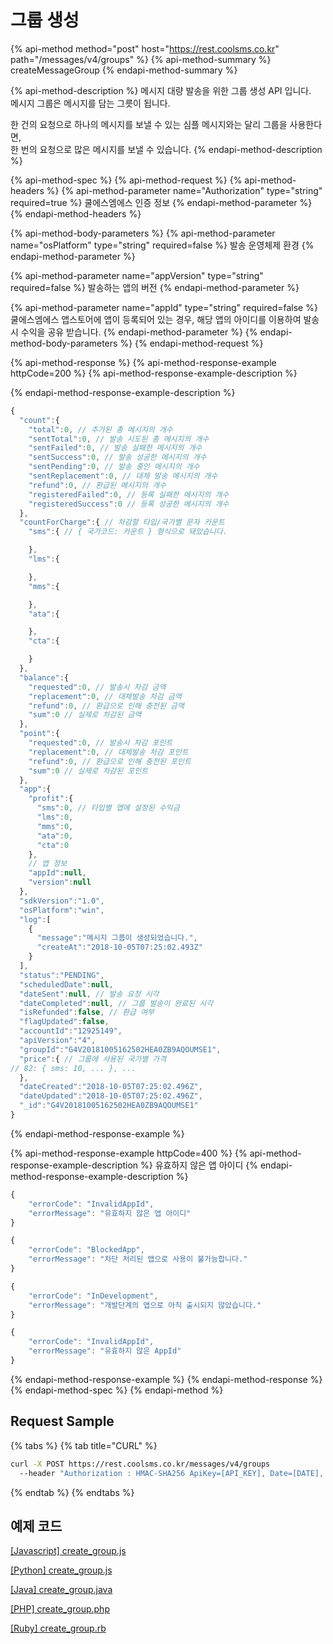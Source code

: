 # 그룹 생성

{% api-method method="post" host="https://rest.coolsms.co.kr" path="/messages/v4/groups" %}
{% api-method-summary %}
createMessageGroup
{% endapi-method-summary %}

{% api-method-description %}
메시지 대량 발송을 위한 그룹 생성 API 입니다.  
메시지 그룹은 메시지를 담는 그릇이 됩니다.  
  
한 건의 요청으로 하나의 메시지를 보낼 수 있는 심플 메시지와는 달리 그룹을 사용한다면,  
한 번의 요청으로 많은 메시지를 보낼 수 있습니다.
{% endapi-method-description %}

{% api-method-spec %}
{% api-method-request %}
{% api-method-headers %}
{% api-method-parameter name="Authorization" type="string" required=true %}
쿨에스엠에스 인증 정보
{% endapi-method-parameter %}
{% endapi-method-headers %}

{% api-method-body-parameters %}
{% api-method-parameter name="osPlatform" type="string" required=false %}
발송 운영체제 환경
{% endapi-method-parameter %}

{% api-method-parameter name="appVersion" type="string" required=false %}
발송하는 앱의 버전
{% endapi-method-parameter %}

{% api-method-parameter name="appId" type="string" required=false %}
쿨에스엠에스 앱스토어에 앱이 등록되어 있는 경우, 해당 앱의 아이디를 이용하여 발송 시 수익을 공유 받습니다.
{% endapi-method-parameter %}
{% endapi-method-body-parameters %}
{% endapi-method-request %}

{% api-method-response %}
{% api-method-response-example httpCode=200 %}
{% api-method-response-example-description %}

{% endapi-method-response-example-description %}

```javascript
{
  "count":{
    "total":0, // 추가된 총 메시지의 개수
    "sentTotal":0, // 발송 시도된 총 메시지의 개수
    "sentFailed":0, // 발송 실패한 메시지의 개수
    "sentSuccess":0, // 발송 성공한 메시지의 개수
    "sentPending":0, // 발송 중인 메시지의 개수
    "sentReplacement":0, // 대체 발송 메시지의 개수
    "refund":0, // 환급된 메시지의 개수
    "registeredFailed":0, // 등록 실패한 메시지의 개수
    "registeredSuccess":0 // 등록 성공한 메시지의 개수
  },
  "countForCharge":{ // 차감할 타입/국가별 문자 카운트
    "sms":{ // { 국가코드: 카운트 } 형식으로 돼있습니다.

    },
    "lms":{

    },
    "mms":{

    },
    "ata":{

    },
    "cta":{

    }
  },
  "balance":{
    "requested":0, // 발송시 차감 금액
    "replacement":0, // 대체발송 차감 금액
    "refund":0, // 환급으로 인해 충전된 금액
    "sum":0 // 실제로 차감된 금액
  },
  "point":{
    "requested":0, // 발송시 차감 포인트
    "replacement":0, // 대체발송 차감 포인트
    "refund":0, // 환급으로 인해 충전된 포인트
    "sum":0 // 실제로 차감된 포인트
  },
  "app":{
    "profit":{
      "sms":0, // 타입별 앱에 설정된 수익금
      "lms":0,
      "mms":0,
      "ata":0,
      "cta":0
    },
    // 앱 정보
    "appId":null,
    "version":null
  },
  "sdkVersion":"1.0",
  "osPlatform":"win",
  "log":[
    {
      "message":"메시지 그룹이 생성되었습니다.",
      "createAt":"2018-10-05T07:25:02.493Z"
    }
  ],
  "status":"PENDING",
  "scheduledDate":null,
  "dateSent":null, // 발송 요청 시각
  "dateCompleted":null, // 그룹 발송이 완료된 시각
  "isRefunded":false, // 환급 여부
  "flagUpdated":false,
  "accountId":"12925149",
  "apiVersion":"4",
  "groupId":"G4V20181005162502HEA0ZB9AQOUMSE1",
  "price":{ // 그룹에 사용된 국가별 가격
// 82: { sms: 10, ... }, ...
  },
  "dateCreated":"2018-10-05T07:25:02.496Z",
  "dateUpdated":"2018-10-05T07:25:02.496Z",
  "_id":"G4V20181005162502HEA0ZB9AQOUMSE1"
}
```
{% endapi-method-response-example %}

{% api-method-response-example httpCode=400 %}
{% api-method-response-example-description %}
유효하지 않은 앱 아이디
{% endapi-method-response-example-description %}

```javascript
{
    "errorCode": "InvalidAppId",
    "errorMessage": "유효하지 않은 앱 아이디"
}

{
    "errorCode": "BlockedApp",
    "errorMessage": "차단 처리된 앱으로 사용이 불가능합니다."
}

{
    "errorCode": "InDevelopment",
    "errorMessage": "개발단계의 앱으로 아직 출시되지 않았습니다."
}

{
    "errorCode": "InvalidAppId",
    "errorMessage": "유효하지 않은 AppId"
}
```
{% endapi-method-response-example %}
{% endapi-method-response %}
{% endapi-method-spec %}
{% endapi-method %}

## Request Sample

{% tabs %}
{% tab title="CURL" %}
```bash
curl -X POST https://rest.coolsms.co.kr/messages/v4/groups
  --header "Authorization : HMAC-SHA256 ApiKey=[API_KEY], Date=[DATE], Salt=[UNIQID], Signature= [SIGNATURE]" \
```
{% endtab %}
{% endtabs %}

## 예제 코드

[\[Javascript\] create\_group.js](https://github.com/coolsms/coolsms-v4-examples/blob/master/javascript/create_group.js)

[\[Python\] create\_group.js](https://github.com/coolsms/coolsms-v4-examples/blob/master/python/group/)

[\[Java\] create\_group.java](https://github.com/coolsms/coolsms-v4-examples/tree/master/java)

[\[PHP\] create\_group.php](https://github.com/coolsms/coolsms-v4-examples/blob/master/php/create_group.php)

[\[Ruby\] create\_group.rb](https://github.com/coolsms/coolsms-v4-examples/blob/master/ruby/create_group.rb)

